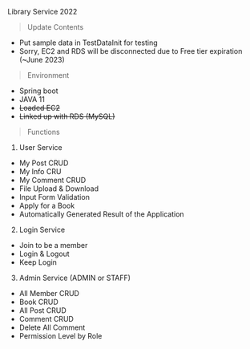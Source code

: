 Library Service 2022

> Update Contents
- Put sample data in TestDataInit for testing
- Sorry, EC2 and RDS will be disconnected due to Free tier expiration
  (~June 2023)

> Environment
- Spring boot
- JAVA 11
- ~~Loaded EC2~~
- ~~Linked up with RDS (MySQL)~~

> Functions
1. User Service
- My Post CRUD
- My Info CRU
- My Comment CRUD
- File Upload & Download
- Input Form Validation
- Apply for a Book
- Automatically Generated Result of the Application 
2. Login Service
- Join to be a member
- Login & Logout
- Keep Login
3. Admin Service (ADMIN or STAFF)
- All Member CRUD
- Book CRUD
- All Post CRUD
- Comment CRUD
- Delete All Comment
- Permission Level by Role